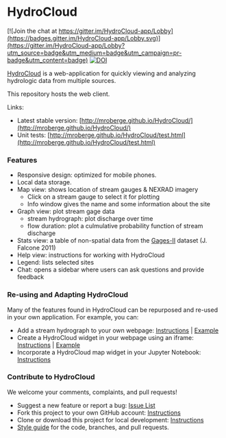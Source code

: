 HydroCloud
==========

[![Join the chat at https://gitter.im/HydroCloud-app/Lobby](https://badges.gitter.im/HydroCloud-app/Lobby.svg)](https://gitter.im/HydroCloud-app/Lobby?utm_source=badge&utm_medium=badge&utm_campaign=pr-badge&utm_content=badge) [![DOI](https://zenodo.org/badge/16010929.svg)](https://zenodo.org/badge/latestdoi/16010929)

[HydroCloud](http://hydrocloud.org) is a web-application for quickly viewing and analyzing hydrologic data from multiple sources.

This repository hosts the web client.

Links:
* Latest stable version: [http://mroberge.github.io/HydroCloud/](http://mroberge.github.io/HydroCloud/)
* Unit tests: [http://mroberge.github.io/HydroCloud/test.html](http://mroberge.github.io/HydroCloud/test.html)

### Features
* Responsive design: optimized for mobile phones.
* Local data storage.
* Map view: shows location of stream gauges & NEXRAD imagery
  * Click on a stream gauge to select it for plotting
  * Info window gives the name and some information about the site
* Graph view: plot stream gage data
  * stream hydrograph: plot discharge over time
  * flow duration: plot a culmulative probability function of stream discharge
* Stats view: a table of non-spatial data from the [Gages-II](https://water.usgs.gov/GIS/metadata/usgswrd/XML/gagesII_Sept2011.xml) dataset (J. Falcone 2011)
* Help view: instructions for working with HydroCloud
* Legend: lists selected sites
* Chat: opens a sidebar where users can ask questions and provide feedback

### Re-using and Adapting HydroCloud
Many of the features found in HydroCloud can be repurposed and re-used in your own application. For example, you can: 
* Add a stream hydrograph to your own webpage: [Instructions](https://github.com/mroberge/HydroCloud/wiki/Add-a-hydrograph-to-your-website) | [Example](http://mroberge.github.io/HydroCloud/example-hydrograph.html)
* Create a HydroCloud widget in your webpage using an iframe: [Instructions](https://github.com/mroberge/HydroCloud/wiki/Embed-HydroCloud) | [Example](http://mroberge.github.io/HydroCloud/example-iframe.html)
* Incorporate a HydroCloud map widget in your Jupyter Notebook: [Instructions](https://github.com/mroberge/HydroCloud/wiki/Using-hydrocloud-with-Jupyter-notebooks)

### Contribute to HydroCloud
We welcome your comments, complaints, and pull requests!
* Suggest a new feature or report a bug: [Issue List](https://github.com/mroberge/HydroCloud/issues)
* Fork this project to your own GitHub account: [Instructions](https://github.com/mroberge/HydroCloud/wiki/Contribute-to-HydroCloud)
* Clone or download this project for local development: [Instructions](https://github.com/mroberge/HydroCloud/wiki/Contribute-to-HydroCloud)
* [Style guide](https://github.com/mroberge/HydroCloud/wiki/Coding-Style-Conventions) for the code, branches, and pull requests. 
